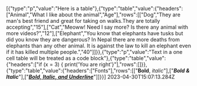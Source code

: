 [{"type":"p","value":"Here is a table"},{"type":"table","value":{"headers":["Animal","What I like about the animal","Age"],"rows":[["Dog","They are man's best friend and great for taking on walks.They are totally accepting","15"],["Cat","Meoww!  Need I say more?  Is there any animal with more videos?","12"],["Elephant","You know that elephants have tusks but did you know they are dangerous?  In Nepal there are more deaths from elephants than any other animal.  It is against the law to kill an elephant even if it has killed multiple people.","40"]]}},{"type":"p","value":"Text in a one cell table will be treated as a code block"},{"type":"table","value":{"headers":["if (x = 3) {  print('You are right'}"],"rows":[]}},{"type":"table","value":{"headers":["Fonts"],"rows":[["**Bold**, _italic_"],["**_Bold & Italic_**"],["**_<ins>Bold, Italic, and Underline</ins>_**"]]}}] 2023-04-30T15:07:13.284Z